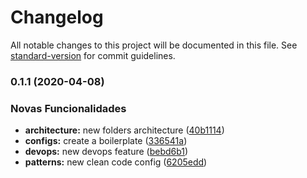 # Changelog

All notable changes to this project will be documented in this file. See [standard-version](https://github.com/conventional-changelog/standard-version) for commit guidelines.

### 0.1.1 (2020-04-08)


### Novas Funcionalidades

* **architecture:** new folders architecture ([40b1114](https://github.com/furtadodiegos/react-for-large-projects/commit/40b1114bf6c910fc0401d9952a9772bd9505100c))
* **configs:** create a boilerplate ([336541a](https://github.com/furtadodiegos/react-for-large-projects/commit/336541ab4757de49dd2d5d07f6df0d5f3c70e0f6))
* **devops:** new devops feature ([bebd6b1](https://github.com/furtadodiegos/react-for-large-projects/commit/bebd6b1be8be18b6e3729606b15f69e0708a14e3))
* **patterns:** new clean code config ([6205edd](https://github.com/furtadodiegos/react-for-large-projects/commit/6205edde30ae3c7aa5c42791c3197c9a966669ce))
